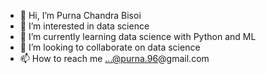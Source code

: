 - 👋 Hi, I’m Purna Chandra Bisoi
- 👀 I’m interested in data science
- 🌱 I’m currently learning data science with Python and ML
- 💞️ I’m looking to collaborate on data science
- 📫 How to reach me ...@purna.96@gmail.com

<!---
purna96/purna96 is a ✨ special ✨ repository because its `README.md` (this file) appears on your GitHub profile.
You can click the Preview link to take a look at your changes.
--->
